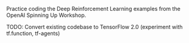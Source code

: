 Practice coding the Deep Reinforcement Learning examples from the OpenAI Spinning Up Workshop.

TODO: Convert existing codebase to TensorFlow 2.0 (experiment with tf.function, tf-agents)
